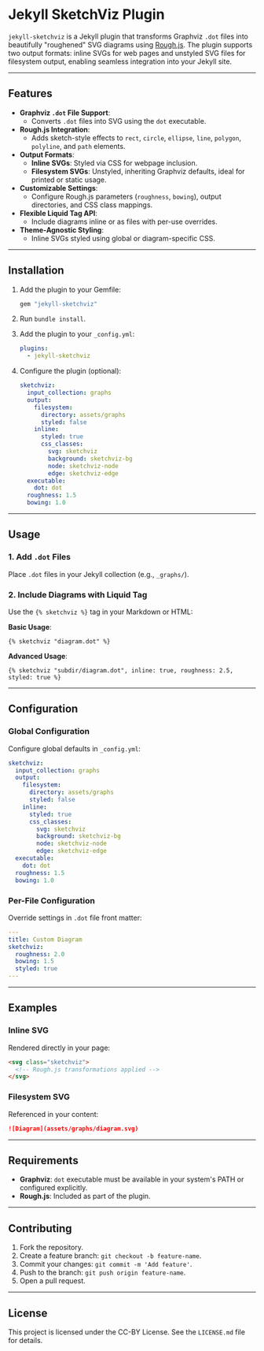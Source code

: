 # Jekyll SketchViz Plugin

`jekyll-sketchviz` is a Jekyll plugin that transforms Graphviz `.dot` files into beautifully "roughened" SVG diagrams using [Rough.js](https://roughjs.com/). The plugin supports two output formats: inline SVGs for web pages and unstyled SVG files for filesystem output, enabling seamless integration into your Jekyll site.

---

## Features

- **Graphviz `.dot` File Support**:
  - Converts `.dot` files into SVG using the `dot` executable.
- **Rough.js Integration**:
  - Adds sketch-style effects to `rect`, `circle`, `ellipse`, `line`, `polygon`, `polyline`, and `path` elements.
- **Output Formats**:
  - **Inline SVGs**: Styled via CSS for webpage inclusion.
  - **Filesystem SVGs**: Unstyled, inheriting Graphviz defaults, ideal for printed or static usage.
- **Customizable Settings**:
  - Configure Rough.js parameters (`roughness`, `bowing`), output directories, and CSS class mappings.
- **Flexible Liquid Tag API**:
  - Include diagrams inline or as files with per-use overrides.
- **Theme-Agnostic Styling**:
  - Inline SVGs styled using global or diagram-specific CSS.

---

## Installation

1. Add the plugin to your Gemfile:
   ```ruby
   gem "jekyll-sketchviz"
   ```

2. Run `bundle install`.

3. Add the plugin to your `_config.yml`:
   ```yaml
   plugins:
     - jekyll-sketchviz
   ```

4. Configure the plugin (optional):
   ```yaml
   sketchviz:
     input_collection: graphs
     output:
       filesystem:
         directory: assets/graphs
         styled: false
       inline:
         styled: true
         css_classes:
           svg: sketchviz
           background: sketchviz-bg
           node: sketchviz-node
           edge: sketchviz-edge
     executable:
       dot: dot
     roughness: 1.5
     bowing: 1.0
   ```

---

## Usage

### 1. **Add `.dot` Files**
Place `.dot` files in your Jekyll collection (e.g., `_graphs/`).

### 2. **Include Diagrams with Liquid Tag**
Use the `{% sketchviz %}` tag in your Markdown or HTML:

**Basic Usage**:
```liquid
{% sketchviz "diagram.dot" %}
```

**Advanced Usage**:
```liquid
{% sketchviz "subdir/diagram.dot", inline: true, roughness: 2.5, styled: true %}
```

---

## Configuration

### Global Configuration
Configure global defaults in `_config.yml`:

```yaml
sketchviz:
  input_collection: graphs
  output:
    filesystem:
      directory: assets/graphs
      styled: false
    inline:
      styled: true
      css_classes:
        svg: sketchviz
        background: sketchviz-bg
        node: sketchviz-node
        edge: sketchviz-edge
  executable:
    dot: dot
  roughness: 1.5
  bowing: 1.0
```

### Per-File Configuration
Override settings in `.dot` file front matter:
```yaml
---
title: Custom Diagram
sketchviz:
  roughness: 2.0
  bowing: 1.5
  styled: true
---
```

---

## Examples

### **Inline SVG**
Rendered directly in your page:
```html
<svg class="sketchviz">
  <!-- Rough.js transformations applied -->
</svg>
```

### **Filesystem SVG**
Referenced in your content:
```markdown
![Diagram](assets/graphs/diagram.svg)
```

---

## Requirements

- **Graphviz**: `dot` executable must be available in your system's PATH or configured explicitly.
- **Rough.js**: Included as part of the plugin.

---

## Contributing

1. Fork the repository.
2. Create a feature branch: `git checkout -b feature-name`.
3. Commit your changes: `git commit -m 'Add feature'`.
4. Push to the branch: `git push origin feature-name`.
5. Open a pull request.

---

## License

This project is licensed under the CC-BY License. See the `LICENSE.md` file for details.